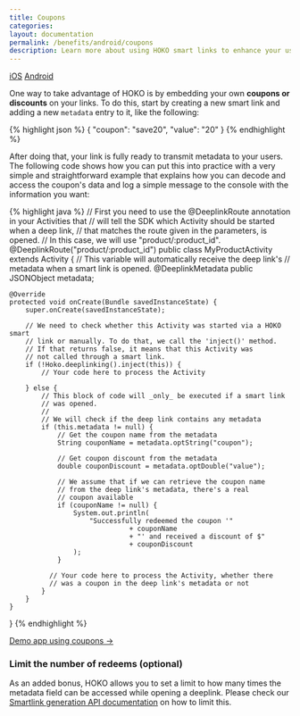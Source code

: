 ```yaml
---
title: Coupons
categories:
layout: documentation
permalink: /benefits/android/coupons
description: Learn more about using HOKO smart links to enhance your user experience.
---
```


<a href="http://support.hokolinks.com/benefits/ios/coupons/" class="tab">iOS</a>
<a href="#" class="tab active">Android</a>

One way to take advantage of HOKO is by embedding your own **coupons or discounts** on your links. To do this, start by creating a new smart link and adding a new `metadata` entry to it, like the following:

{% highlight json %}
{
  "coupon": "save20",
  "value": "20"
}
{% endhighlight %}


After doing that, your link is fully ready to transmit metadata to your users. The following code shows how you can put this into practice with a very simple and straightforward example that explains how you can decode and access the coupon's data and log a simple message to the console with the information you want:


{% highlight java %}
// First you need to use the @DeeplinkRoute annotation in your Activities that
// will tell the SDK which Activity should be started when a deep link,
// that matches the route given in the parameters, is opened.
// In this case, we will use "product/:product_id".
@DeeplinkRoute("product/:product_id")
public class MyProductActivity extends Activity {
    // This variable will automatically receive the deep link's
    // metadata when a smart link is opened.
    @DeeplinkMetadata
    public JSONObject metadata;

    @Override
    protected void onCreate(Bundle savedInstanceState) {
        super.onCreate(savedInstanceState);

        // We need to check whether this Activity was started via a HOKO smart
        // link or manually. To do that, we call the 'inject()' method.
        // If that returns false, it means that this Activity was
        // not called through a smart link.
        if (!Hoko.deeplinking().inject(this)) {
            // Your code here to process the Activity

        } else {
            // This block of code will _only_ be executed if a smart link
            // was opened.
            //
            // We will check if the deep link contains any metadata
            if (this.metadata != null) {
                // Get the coupon name from the metadata
                String couponName = metadata.optString("coupon");

                // Get coupon discount from the metadata
                double couponDiscount = metadata.optDouble("value");

                // We assume that if we can retrieve the coupon name
                // from the deep link's metadata, there's a real
                // coupon available
                if (couponName != null) {
                    System.out.println(
                        "Successfully redeemed the coupon '"
                                  + couponName
                                  + "' and received a discount of $"
                                  + couponDiscount
                    );
                }

              // Your code here to process the Activity, whether there
              // was a coupon in the deep link's metadata or not
            }
        }
    }
}
{% endhighlight %}

<a href="https://github.com/hokolinks/HOKOStore-Android" class="btn-next" target="_blank">Demo app using coupons &#8594;</a>

### Limit the number of redeems (optional)

As an added bonus, HOKO allows you to set a limit to how many times the metadata field can be accessed while opening a deeplink.
Please check our [Smartlink generation API documentation](http://support.hokolinks.com/android/android-deeplinking/#smart-link-generation) on how to limit this. 
